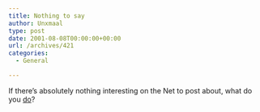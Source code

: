 ```yaml
---
title: Nothing to say
author: Unxmaal
type: post
date: 2001-08-08T00:00:00+00:00
url: /archives/421
categories:
  - General

---
```

If there&#8217;s absolutely nothing interesting on the Net to post about, what do you <A HREF="http://www.dutchbint.org/archives/00000412.php3#comments">do</A>?